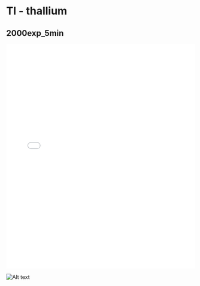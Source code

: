 # Tl - thallium

## 2000exp_5min

<iframe src="../../html/Tl_2000exp_5min.html" width="100%" height="600px" frameborder="0"></iframe>

![Alt text](Tl_2000exp_5min.png)

